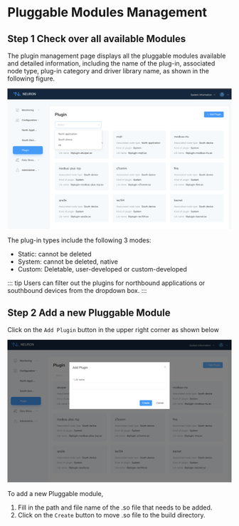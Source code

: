 # Pluggable Modules Management

## Step 1 Check over all available Modules

The plugin management page displays all the pluggable modules available and detailed information, including the name of the plug-in, associated node type, plug-in category and driver library name, as shown in the following figure. 

![plugin-options](./assets/plugin-options.png)

The plug-in types include the following 3 modes:

* Static: cannot be deleted
* System: cannot be deleted, native
* Custom: Deletable, user-developed or custom-developed

::: tip
Users can filter out the plugins for northbound applications or southbound devices from the dropdown box.
:::

## Step 2 Add a new Pluggable Module

Click on the `Add Plugin` button in the upper right corner as shown below

![plugin-add](./assets/plugin-add.png)

To add a new Pluggable module,

1. Fill in the path and file name of the .so file that needs to be added.
2. Click on the `Create` button to move .so file to the build directory.


